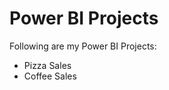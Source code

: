 # Power BI Projects
Following are my Power BI Projects:

<ul>
  <li>Pizza Sales</li>
  <li>Coffee Sales</li>
</ul>
